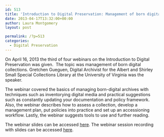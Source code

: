 ```yaml
---
id: 513
title: 'Introduction to Digital Preservation: Management of born digital collections webinar'
date: 2013-04-17T13:32:00+00:00
author: Laura Montgomery
layout: post

permalink: /?p=513
categories:
  - Digital Preservation
---
```

On April 16, 2013 the third of four webinars on the Introduction to Digital Preservation was given.  The topic was management of born digital collections. Gretchen Gueguen, Digital Archivist for the Albert and Shirley Small Special Collections Library at the University of Virginia was the speaker.

<!--more-->

The webinar covered the basics of managing born-digital archives with techniques such as inventorying digital media and practical suggestions such as constantly updating your documentation and policy framework. Also, the webinar describes how to assess a collection, develop a management plan, put policies into practice and set up an accessioning workflow. Lastly, the webinar suggests tools to use and further reading.

The webinar slides can be accessed [here](http://www.aserl.org/wp-content/uploads/2013/04/Intro_DP_2013-3_Born_Dig_Docs.pdf "here"). The webinar session recording with slides can be accessed [here](http://vimeo.com/64166341 "here").